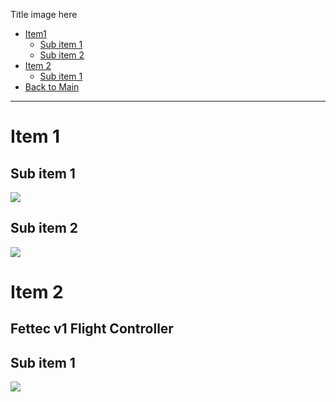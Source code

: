 Title image here

- [Item1](#heading-text)
    - [Sub item 1](#heading-text)
    - [Sub item 2](#heading-text)
- [Item 2](#heading-text) 
    - [Sub item 1](#heading-text)
- [Back to Main](readme.md)
---

# Item 1

## Sub item 1
![](images/image-name.png)

## Sub item 2
![](images/image-name.png)

# Item 2

## Fettec v1 Flight Controller

## Sub item 1
![](images/image-name.png)